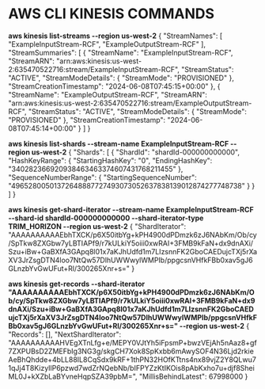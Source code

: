 # AWS CLI KINESIS COMMANDS


**aws kinesis list-streams --region us-west-2**
{
    "StreamNames": [
        "ExampleInputStream-RCF",
        "ExampleOutputStream-RCF"
    ],
    "StreamSummaries": [
        {
            "StreamName": "ExampleInputStream-RCF",
            "StreamARN": "arn:aws:kinesis:us-west-2:635470522716:stream/ExampleInputStream-RCF",
            "StreamStatus": "ACTIVE",
            "StreamModeDetails": {
                "StreamMode": "PROVISIONED"
            },
            "StreamCreationTimestamp": "2024-06-08T07:45:15+00:00"
        },
        {
            "StreamName": "ExampleOutputStream-RCF",
            "StreamARN": "arn:aws:kinesis:us-west-2:635470522716:stream/ExampleOutputStream-RCF",
            "StreamStatus": "ACTIVE",
            "StreamModeDetails": {
                "StreamMode": "PROVISIONED"
            },
            "StreamCreationTimestamp": "2024-06-08T07:45:14+00:00"
        }
    ]
}

**aws kinesis list-shards --stream-name ExampleInputStream-RCF --region us-west-2**
{
    "Shards": [
        {
            "ShardId": "shardId-000000000000",
            "HashKeyRange": {
                "StartingHashKey": "0",
                "EndingHashKey": "340282366920938463463374607431768211455"
            },
            "SequenceNumberRange": {
                "StartingSequenceNumber": "49652800501372648887727493073052637838139012874277748738"
            }
        }
    ]
}


**aws kinesis get-shard-iterator --stream-name ExampleInputStream-RCF --shard-id shardId-000000000000 --shard-iterator-type TRIM_HORIZON --region us-west-2**
{
    "ShardIterator": "AAAAAAAAAAEbhTXCK/p6X50itbYg+kPH4900dPDmzk6zJ6NAbKm/Ob/cy/SpTkw8ZXGbw7yLBTIAPf9/r7kULkiY5oiii0xwRAI+3FMB9kFaN+dx9dnAXi/Szu+iBw+GaBXfA3GApq8l01x7aKJhUdfd1m7LIzsnnFK2GboCAEDujcTXj5rXaXV3JrZsgDTN4loo7NtQw57DlhUWWwylWMPIb/ppgcsnVHfkFBb0xav5gJ6GLnzbYvGwUFut+Rl/300265Xnr+s="
}

**aws kinesis get-records --shard-iterator "AAAAAAAAAAEbhTXCK/p6X50itbYg+kPH4900dPDmzk6zJ6NAbKm/Ob/cy/SpTkw8ZXGbw7yLBTIAPf9/r7kULkiY5oiii0xwRAI+3FMB9kFaN+dx9dnAXi/Szu+iBw+GaBXfA3GApq8l01x7aKJhUdfd1m7LIzsnnFK2GboCAEDujcTXj5rXaXV3JrZsgDTN4loo7NtQw57DlhUWWwylWMPIb/ppgcsnVHfkFBb0xav5gJ6GLnzbYvGwUFut+Rl/300265Xnr+s=" --region us-west-2**
{
    "Records": [],
    "NextShardIterator": "AAAAAAAAAAHVEgXTnLfg+e/MEPY0VJtYh5iFpsmP+bwzVEjAh5nAaz8+gf7ZXPUBsD2ZMEFbIg3NG3g/skgCH7Xok8SpKxbb6mAwySOF4N36Ljd2rkieAeBhQhdde+4bLL88IL8CqSdx9kRF+1thPN32HOfKTtns4nx89vjZ2Y8QLwu71qJj4T8KizyIlP6pzwd7wdZrNQebNb/bIFPYZzKtIKOis8pAbKxho7u+djf8SheiML0J+kXZbLaBYvneHqpSZA39pbM=",
    "MillisBehindLatest": 67998000
}